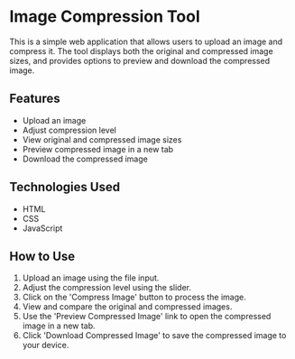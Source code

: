 # Image Compression Tool

This is a simple web application that allows users to upload an image and compress it. The tool displays both the original and compressed image sizes, and provides options to preview and download the compressed image.

## Features
- Upload an image
- Adjust compression level
- View original and compressed image sizes
- Preview compressed image in a new tab
- Download the compressed image

## Technologies Used
- HTML
- CSS
- JavaScript

## How to Use
1. Upload an image using the file input.
2. Adjust the compression level using the slider.
3. Click on the 'Compress Image' button to process the image.
4. View and compare the original and compressed images.
5. Use the 'Preview Compressed Image' link to open the compressed image in a new tab.
6. Click 'Download Compressed Image' to save the compressed image to your device.